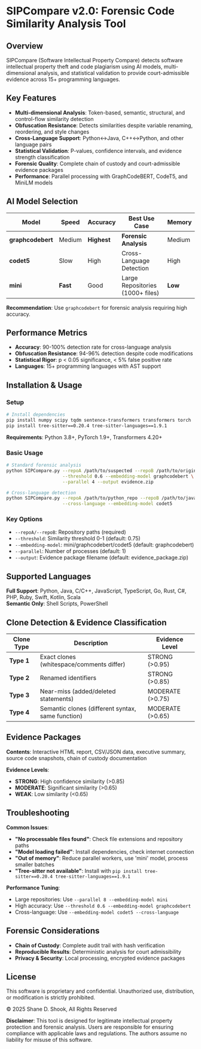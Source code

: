 # SIPCompare v2.0: Forensic Code Similarity Analysis Tool

## Overview

SIPCompare (Software Intellectual Property Compare) detects software intellectual property theft and code plagiarism using AI models, multi-dimensional analysis, and statistical validation to provide court-admissible evidence across 15+ programming languages.

## Key Features

- **Multi-dimensional Analysis**: Token-based, semantic, structural, and control-flow similarity detection
- **Obfuscation Resistance**: Detects similarities despite variable renaming, reordering, and style changes  
- **Cross-Language Support**: Python↔Java, C++↔Python, and other language pairs
- **Statistical Validation**: P-values, confidence intervals, and evidence strength classification
- **Forensic Quality**: Complete chain of custody and court-admissible evidence packages
- **Performance**: Parallel processing with GraphCodeBERT, CodeT5, and MiniLM models

## AI Model Selection

| Model | Speed | Accuracy | Best Use Case | Memory |
|-------|-------|----------|---------------|--------|
| **graphcodebert** | Medium | **Highest** | **Forensic Analysis** | Medium |
| **codet5** | Slow | High | Cross-Language Detection | High |
| **mini** | **Fast** | Good | Large Repositories (1000+ files) | **Low** |

**Recommendation**: Use `graphcodebert` for forensic analysis requiring high accuracy.

## Performance Metrics

- **Accuracy**: 90-100% detection rate for cross-language analysis
- **Obfuscation Resistance**: 94-96% detection despite code modifications
- **Statistical Rigor**: p < 0.05 significance, < 5% false positive rate
- **Languages**: 15+ programming languages with AST support

## Installation & Usage

### Setup
```bash
# Install dependencies
pip install numpy scipy tqdm sentence-transformers transformers torch
pip install tree-sitter==0.20.4 tree-sitter-languages==1.9.1
```
**Requirements**: Python 3.8+, PyTorch 1.9+, Transformers 4.20+

### Basic Usage
```bash
# Standard forensic analysis
python SIPCompare.py --repoA /path/to/suspected --repoB /path/to/original \
                     --threshold 0.6 --embedding-model graphcodebert \
                     --parallel 4 --output evidence.zip

# Cross-language detection
python SIPCompare.py --repoA /path/to/python_repo --repoB /path/to/java_repo \
                     --cross-language --embedding-model codet5
```

### Key Options
- `--repoA/--repoB`: Repository paths (required)
- `--threshold`: Similarity threshold 0-1 (default: 0.75)
- `--embedding-model`: mini/graphcodebert/codet5 (default: graphcodebert)
- `--parallel`: Number of processes (default: 1)
- `--output`: Evidence package filename (default: evidence_package.zip)

## Supported Languages

**Full Support**: Python, Java, C/C++, JavaScript, TypeScript, Go, Rust, C#, PHP, Ruby, Swift, Kotlin, Scala  
**Semantic Only**: Shell Scripts, PowerShell

## Clone Detection & Evidence Classification

| Clone Type | Description | Evidence Level |
|------------|-------------|----------------|
| **Type 1** | Exact clones (whitespace/comments differ) | STRONG (>0.95) |
| **Type 2** | Renamed identifiers | STRONG (>0.85) |
| **Type 3** | Near-miss (added/deleted statements) | MODERATE (>0.75) |
| **Type 4** | Semantic clones (different syntax, same function) | MODERATE (>0.65) |

## Evidence Packages

**Contents**: Interactive HTML report, CSV/JSON data, executive summary, source code snapshots, chain of custody documentation

**Evidence Levels**:
- **STRONG**: High confidence similarity (>0.85)
- **MODERATE**: Significant similarity (>0.65)  
- **WEAK**: Low similarity (<0.65)

## Troubleshooting

**Common Issues**:
- **"No processable files found"**: Check file extensions and repository paths
- **"Model loading failed"**: Install dependencies, check internet connection  
- **"Out of memory"**: Reduce parallel workers, use 'mini' model, process smaller batches
- **"Tree-sitter not available"**: Install with `pip install tree-sitter==0.20.4 tree-sitter-languages==1.9.1`

**Performance Tuning**:
- Large repositories: Use `--parallel 8 --embedding-model mini`
- High accuracy: Use `--threshold 0.6 --embedding-model graphcodebert`
- Cross-language: Use `--embedding-model codet5 --cross-language`

## Forensic Considerations

- **Chain of Custody**: Complete audit trail with hash verification
- **Reproducible Results**: Deterministic analysis for court admissibility  
- **Privacy & Security**: Local processing, encrypted evidence packages

## License

This software is proprietary and confidential. Unauthorized use, distribution, or modification is strictly prohibited.

© 2025 Shane D. Shook, All Rights Reserved

**Disclaimer**: This tool is designed for legitimate intellectual property protection and forensic analysis. Users are responsible for ensuring compliance with applicable laws and regulations. The authors assume no liability for misuse of this software.
